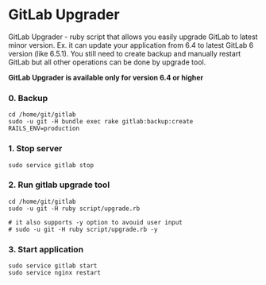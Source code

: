 # GitLab Upgrader 

GitLab Upgrader - ruby script that allows you easily upgrade GitLab to latest minor version.
Ex. it can update your application from 6.4 to latest GitLab 6 version (like 6.5.1).
You still need to create backup and manually restart GitLab but all other operations can be done by upgrade tool.

__GitLab Upgrader is available only for version 6.4 or higher__

### 0. Backup

    cd /home/git/gitlab
    sudo -u git -H bundle exec rake gitlab:backup:create RAILS_ENV=production

### 1. Stop server

    sudo service gitlab stop

### 2. Run gitlab upgrade tool

    cd /home/git/gitlab
    sudo -u git -H ruby script/upgrade.rb

    # it also supports -y option to avouid user input
    # sudo -u git -H ruby script/upgrade.rb -y
   

### 3. Start application

    sudo service gitlab start
    sudo service nginx restart

